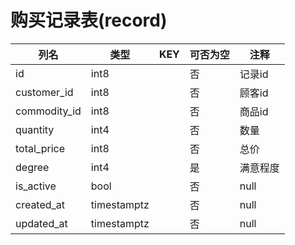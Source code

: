 # 购买记录表(record)
| 列名   | 类型   | KEY  | 可否为空 | 注释   |
| ---- | ---- | ---- | ---- | ---- |
|id|int8||否|记录id|
|customer_id|int8||否|顾客id|
|commodity_id|int8||否|商品id|
|quantity|int4||否|数量|
|total_price|int8||否|总价|
|degree|int4||是|满意程度|
|is_active|bool||否|null|
|created_at|timestamptz||否|null|
|updated_at|timestamptz||否|null|
